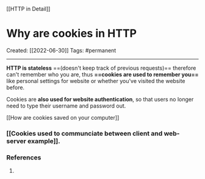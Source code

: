 [[HTTP in Detail]]

# Why are cookies in HTTP
Created:  [[2022-06-30]]
Tags: #permanent 

---
**HTTP is stateless** ==(doesn't keep track of previous requests)== 
therefore can't remember who you are,
thus **==cookies are used to remember you==** like personal settings for website or whether you've visited the website before.  


Cookies are **also used for website authentication**, 
so that users no longer need to type their username and password out. 


[[How are cookies saved on your computer]]

### [[Cookies used to communciate between client and web-server example]].


















### References
1. 